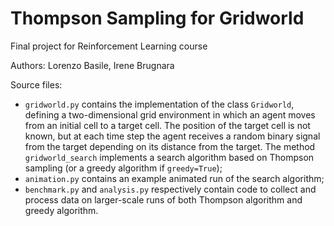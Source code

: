 # Thompson Sampling for Gridworld

Final project for Reinforcement Learning course

Authors: Lorenzo Basile, Irene Brugnara

Source files:

- `gridworld.py` contains the implementation of the class `Gridworld`, defining a two-dimensional grid environment in which an agent moves from an initial cell to a target cell. The position of the target cell is not known, but at each time step the agent receives a random binary signal from the target depending on its distance from the target. The method `gridworld_search` implements a search algorithm based on Thompson sampling (or a greedy algorithm if `greedy=True`);
- `animation.py` contains an example animated run of the search algorithm;
- `benchmark.py` and `analysis.py` respectively contain code to collect and process data on larger-scale runs of both Thompson algorithm and greedy algorithm.
